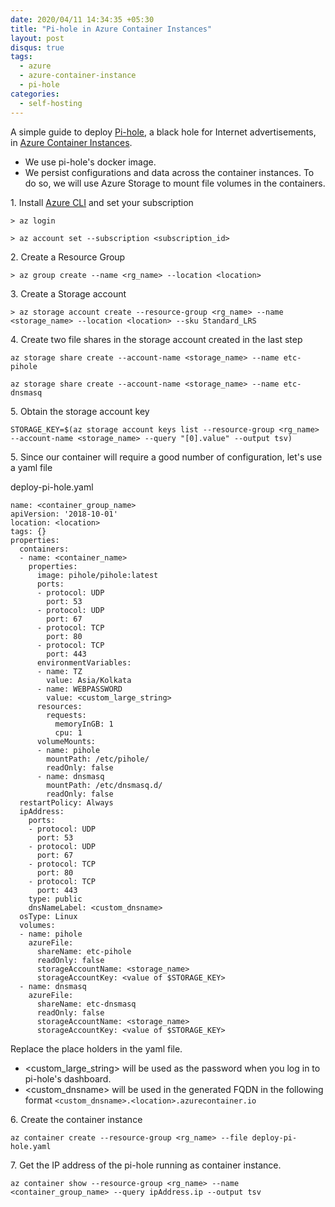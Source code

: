 ```yaml
---
date: 2020/04/11 14:34:35 +05:30
title: "Pi-hole in Azure Container Instances"
layout: post
disqus: true
tags:
  - azure
  - azure-container-instance
  - pi-hole
categories:
  - self-hosting
---
```


A simple guide to deploy [Pi-hole](https://pi-hole.net/), a black hole for Internet advertisements,  in [Azure Container Instances](https://azure.microsoft.com/en-in/services/container-instances/).

* We use pi-hole's docker image.
* We persist configurations and data across the container instances. To do so, we will use Azure Storage to mount file volumes in the containers. 

1\. Install [Azure CLI](https://docs.microsoft.com/en-us/cli/azure/install-azure-cli-windows?view=azure-cli-latest) and set your subscription

```
> az login 

> az account set --subscription <subscription_id>
```

2\. Create a Resource Group
```
> az group create --name <rg_name> --location <location>
```

3\. Create a Storage account
```
> az storage account create --resource-group <rg_name> --name <storage_name> --location <location> --sku Standard_LRS
```

4\. Create two file shares in the storage account created in the last step
```
az storage share create --account-name <storage_name> --name etc-pihole

az storage share create --account-name <storage_name> --name etc-dnsmasq
```

5\. Obtain the storage account key

```
STORAGE_KEY=$(az storage account keys list --resource-group <rg_name> --account-name <storage_name> --query "[0].value" --output tsv)
```

5\. Since our container will require a good number of configuration, let's use a yaml file

deploy-pi-hole.yaml
```
name: <container_group_name>
apiVersion: '2018-10-01'
location: <location>
tags: {}
properties:
  containers:
  - name: <container_name>
    properties:
      image: pihole/pihole:latest
      ports:
      - protocol: UDP
        port: 53
      - protocol: UDP
        port: 67
      - protocol: TCP
        port: 80
      - protocol: TCP
        port: 443
      environmentVariables:
      - name: TZ
        value: Asia/Kolkata
      - name: WEBPASSWORD
        value: <custom_large_string>
      resources:
        requests:
          memoryInGB: 1
          cpu: 1
      volumeMounts:
      - name: pihole
        mountPath: /etc/pihole/
        readOnly: false
      - name: dnsmasq
        mountPath: /etc/dnsmasq.d/
        readOnly: false
  restartPolicy: Always
  ipAddress:
    ports:
    - protocol: UDP
      port: 53
    - protocol: UDP
      port: 67
    - protocol: TCP
      port: 80
    - protocol: TCP
      port: 443
    type: public
    dnsNameLabel: <custom_dnsname>
  osType: Linux
  volumes:
  - name: pihole
    azureFile:
      shareName: etc-pihole
      readOnly: false
      storageAccountName: <storage_name>
      storageAccountKey: <value of $STORAGE_KEY>
  - name: dnsmasq
    azureFile:
      shareName: etc-dnsmasq
      readOnly: false
      storageAccountName: <storage_name>
      storageAccountKey: <value of $STORAGE_KEY>
```
Replace the place holders in the yaml file.  
* <custom_large_string> will be used as the password when you log in to pi-hole's dashboard.  
* <custom_dnsname> will be used in the generated FQDN in the following format `<custom_dnsname>.<location>.azurecontainer.io`

6\. Create the container instance
```
az container create --resource-group <rg_name> --file deploy-pi-hole.yaml
```

7\. Get the IP address of the pi-hole running as container instance.
```
az container show --resource-group <rg_name> --name <container_group_name> --query ipAddress.ip --output tsv
```